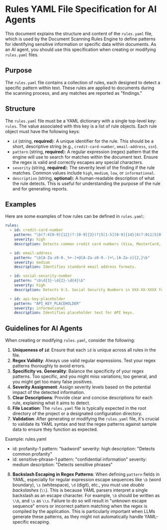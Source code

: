 # Rules YAML File Specification for AI Agents

This document explains the structure and content of the `rules.yaml` file, which is used by the Document Scanning Rules Engine to define patterns for identifying sensitive information or specific data within documents. As an AI agent, you should use this specification when creating or modifying `rules.yaml` files.

## Purpose

The `rules.yaml` file contains a collection of rules, each designed to detect a specific pattern within text. These rules are applied to documents during the scanning process, and any matches are reported as "findings."

## Structure

The `rules.yaml` file must be a YAML dictionary with a single top-level key: `rules`. The value associated with this key is a list of rule objects. Each rule object must have the following keys:

-   `id` (string, **required**): A unique identifier for the rule. This should be a short, descriptive string (e.g., `credit-card-number`, `email-address`, `ssn`).
-   `pattern` (string, **required**): A regular expression (regex) pattern that the engine will use to search for matches within the document text. Ensure the regex is valid and correctly escapes any special characters.
-   `severity` (string, **required**): The severity level of the finding if the rule matches. Common values include `high`, `medium`, `low`, or `informational`.
-   `description` (string, **optional**): A human-readable description of what the rule detects. This is useful for understanding the purpose of the rule and for generating reports.

## Examples

Here are some examples of how rules can be defined in `rules.yaml`:

```yaml
rules:
  - id: credit-card-number
    pattern: "\b(?:4[0-9]{12}(?:[0-9]{3})?|5[1-5][0-9]{14}|6(?:011|5[0-9]{2})[0-9]{12}|3[47][0-9]{13}|3(?:0[0-5]|[68][0-9])[0-9]{11}|(?:2131|1800|35\d{3})\d{11})\b"
    severity: high
    description: Detects common credit card numbers (Visa, MasterCard, American Express, Discover, Diners Club, JCB).

  - id: email-address
    pattern: "\b[A-Za-z0-9._%+-]+@[A-Za-z0-9.-]+\.[A-Za-z]{2,}\b"
    severity: medium
    description: Identifies standard email address formats.

  - id: social-security-number
    pattern: "\b\d{3}-\d{2}-\d{4}\b"
    severity: high
    description: Detects U.S. Social Security Numbers in XXX-XX-XXXX format.

  - id: api-key-placeholder
    pattern: "API_KEY_PLACEHOLDER"
    severity: informational
    description: Identifies placeholder text for API keys.
```

## Guidelines for AI Agents

When creating or modifying `rules.yaml`, consider the following:

1.  **Uniqueness of `id`**: Ensure that each `id` is unique across all rules in the file.
2.  **Regex Validity**: Always use valid regular expressions. Test your regex patterns thoroughly to avoid errors.
3.  **Specificity vs. Generality**: Balance the specificity of your regex patterns. Too specific, and you might miss variations; too general, and you might get too many false positives.
4.  **Severity Assignment**: Assign severity levels based on the potential impact of the detected information.
5.  **Clear Descriptions**: Provide clear and concise descriptions for each rule, explaining what it aims to detect.
6.  **File Location**: The `rules.yaml` file is typically expected in the root directory of the project or a designated configuration directory.
7.  **Validation**: After generating or modifying the `rules.yaml` file, it's crucial to validate its YAML syntax and test the regex patterns against sample data to ensure they function as expected.

Example:
rules.yaml

- id: profanity-1
  pattern: "badword"
  severity: high
  description: "Detects common profanity"
- id: sensitive-phrase-1
  pattern: "confidential information"
  severity: medium
  description: "Detects sensitive phrases"

8.  **Backslash Escaping in Regex Patterns**: When defining `pattern` fields in YAML, especially for regular expression escape sequences like `\b` (word boundary), `\s` (whitespace), `\d` (digit), etc., you must use *double backslashes* (`\\`). This is because YAML parsers interpret a single backslash as an escape character. For example, `\b` should be written as `\\b`, and `\s` as `\\s`. Failure to do so will result in "unknown escape sequence" errors or incorrect pattern matching when the regex is compiled by the application. This is particularly important when LLMs generate these patterns, as they might not automatically handle YAML-specific escaping.